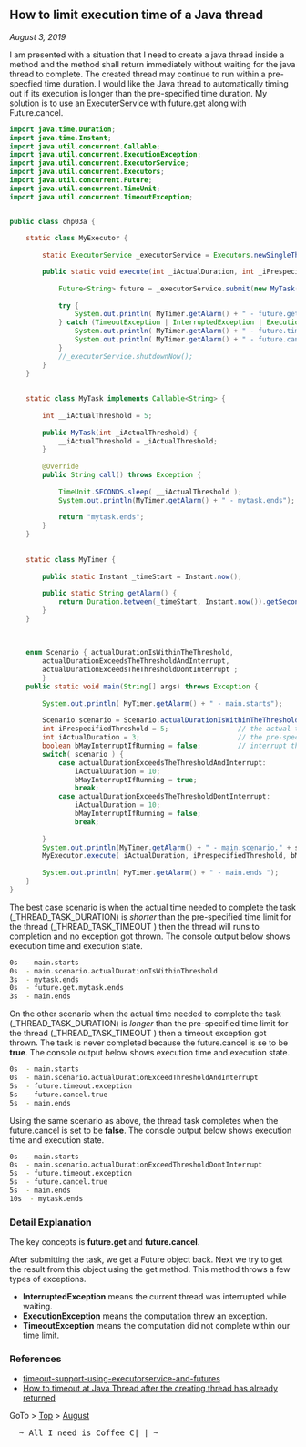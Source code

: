 
## How to limit execution time of a Java thread

_August 3, 2019_

I am presented with a situation that I need to create a java thread inside a method
and the method shall return immediately without waiting for the java thread to complete.
The created thread may continue to run within a pre-specfied time duration.
I would like the Java thread to automatically timing out if its execution is longer than the pre-specified time duration. 
My solution is to use an ExecuterService with future.get along with Future.cancel.
 

```java
import java.time.Duration;
import java.time.Instant;
import java.util.concurrent.Callable;
import java.util.concurrent.ExecutionException;
import java.util.concurrent.ExecutorService;
import java.util.concurrent.Executors;
import java.util.concurrent.Future;
import java.util.concurrent.TimeUnit;
import java.util.concurrent.TimeoutException;


public class chp03a {	
		
	static class MyExecutor {
		
		static ExecutorService _executorService = Executors.newSingleThreadExecutor();		

		public static void execute(int _iActualDuration, int _iPrespecifiedThreshold, boolean _bMayInterruptIfRunning ) {			
						
			Future<String> future = _executorService.submit(new MyTask(_iActualDuration));
			
			try {			
				System.out.println( MyTimer.getAlarm() + " - future.get." + future.get( _iPrespecifiedThreshold , TimeUnit.SECONDS)); 
			} catch (TimeoutException | InterruptedException | ExecutionException e) {
				System.out.println( MyTimer.getAlarm() + " - future.timeout.exception");				
				System.out.println( MyTimer.getAlarm() + " - future.cancel." + future.cancel(_bMayInterruptIfRunning) );				
			}
			//_executorService.shutdownNow();
		}
	}
	
	
	static class MyTask implements Callable<String> {
		
		int __iActualThreshold = 5;
		
		public MyTask(int _iActualThreshold) {			
			__iActualThreshold = _iActualThreshold;			
		}
		
		@Override
		public String call() throws Exception {
			
			TimeUnit.SECONDS.sleep( __iActualThreshold ); 
			System.out.println(MyTimer.getAlarm() + " - mytask.ends");		
			
			return "mytask.ends";
		}		
	}	
		
	
	static class MyTimer {
		
		public static Instant _timeStart = Instant.now();
		
		public static String getAlarm() {
			return Duration.between(_timeStart, Instant.now()).getSeconds()+"s ";
		}		
	}
	
	
	
	enum Scenario { actualDurationIsWithinTheThreshold, 
		actualDurationExceedsTheThresholdAndInterrupt, 
		actualDurationExceedsTheThresholdDontInterrupt ; 
		}		
	public static void main(String[] args) throws Exception {
		
		System.out.println( MyTimer.getAlarm() + " - main.starts");
		
		Scenario scenario = Scenario.actualDurationIsWithinTheThreshold;
		int iPrespecifiedThreshold = 5; 		        // the actual time need to complete the task in seconds
		int iActualDuration = 3; 		                // the pre-specified time duration in seconds
		boolean bMayInterruptIfRunning = false; 		// interrupt the task if it is still running		
		switch( scenario ) {
			case actualDurationExceedsTheThresholdAndInterrupt:
				iActualDuration = 10;			
				bMayInterruptIfRunning = true;
				break;
			case actualDurationExceedsTheThresholdDontInterrupt:
				iActualDuration = 10;			
				bMayInterruptIfRunning = false;
				break;
				
		}
		System.out.println(MyTimer.getAlarm() + " - main.scenario." + scenario.toString() );		
		MyExecutor.execute( iActualDuration, iPrespecifiedThreshold, bMayInterruptIfRunning );
		
		System.out.println( MyTimer.getAlarm() + " - main.ends ");	
	}
}

```

The best case scenario is when 
the actual time needed to complete the task (_THREAD_TASK_DURATION) is _shorter_ than 
the pre-specified time limit for the thread (_THREAD_TASK_TIMEOUT ) 
then the thread will runs to completion and no exception got thrown. 
The console output below shows execution time and execution state. 

```bash
0s  - main.starts
0s  - main.scenario.actualDurationIsWithinThreshold
3s  - mytask.ends
0s  - future.get.mytask.ends
3s  - main.ends 
```

On the other scenario when 
the actual time needed to complete the task (_THREAD_TASK_DURATION) is _longer_ than 
the pre-specified time limit for the thread (_THREAD_TASK_TIMEOUT ) 
then a timeout exception got thrown. 
The task is never completed because the future.cancel is se to be __true__. 
The console output below shows execution time and execution state.

```bash
0s  - main.starts
0s  - main.scenario.actualDurationExceedThresholdAndInterrupt
5s  - future.timeout.exception
5s  - future.cancel.true
5s  - main.ends
```

Using the same scenario as above, the thread task completes 
when the future.cancel is set to be __false__.
The console output below shows execution time and execution state.

```bash
0s  - main.starts
0s  - main.scenario.actualDurationExceedThresholdDontInterrupt
5s  - future.timeout.exception
5s  - future.cancel.true
5s  - main.ends 
10s  - mytask.ends
```

### Detail Explanation

The key concepts is __future.get__ and __future.cancel__. 

After submitting the task, we get a Future object back. 
Next we try to get the result from this object using the get method. This method throws a few types of exceptions.

- **InterruptedException** means the current thread was interrupted while waiting.
- **ExecutionException** means the computation threw an exception.
- **TimeoutException** means the computation did not complete within our time limit.




### References

- [timeout-support-using-executorservice-and-futures](https://www.deadcoderising.com/timeout-support-using-executorservice-and-futures/)
- [How to timeout at Java Thread after the creating thread has already returned](https://stackoverflow.com/questions/54332954)

GoTo > [Top](#the-journey-is-the-reward) > [August](#august)
<pre class="">  ~ All I need is Coffee C|_| ~ </pre>


